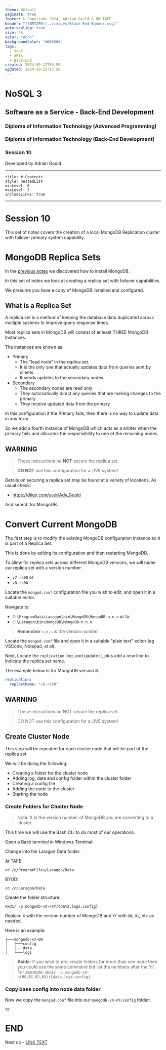 ```yaml
---
theme: default
paginate: true
footer: © Copyright 2024, Adrian Gould & NM TAFE
header: "![NMTAFE](../images/Black-Red-Banner.svg)"
auto-scaling: true
size: 4k
color: "#ccc"
backgroundColor: "#060606"
tags:
  - SaaS
  - APIs
  - Back-End
created: 2024-09-12T09:59
updated: 2024-10-25T13:56
---
```


# NoSQL 3

## Software as a Service - Back-End Development

### Diploma of Information Technology (Advanced Programming)  

### Diploma of Information Technology (Back-End Development)

### Session 10

Developed by Adrian Gould

---
```table-of-contents
title: # Contents
style: nestedList
minLevel: 0
maxLevel: 3
includeLinks: true
```

---


# Session 10

This set of notes covers the creation of a local MongoDB Replication cluster with failover primary system capability.

# MongoDB Replica Sets

In the [previous notes](./S10-MongoDB-3.md) we discovered how to install MongoDB.

In this set of notes we look at creating a replica set with failover capabilities.

We presume you have a copy of MongoDB installed and configured.

## What is a Replica Set

A replica set is a method of keeping the database data duplicated across multiple systems to improve query response times.

Most replica sets in MongoDB will consist of at least THREE MongoDB Instances.

The instances are known as:
- Primary
	- The "lead node" in the replica set.
	- It is the only one that actually updates data from queries sent by clients.
	- It sends updates to the secondary nodes.
- Secondary
	- The secondary nodes are read only
	- They automatically direct any queries that are making changes to the primary
	- They receive updated data from the primary

In this configuration if the Primary fails, then there is no way to update data in any form.

So we add a fourth instance of MongoDB which acts as a arbiter when the primary fails and allocates the responsibility to one of the remaining nodes.


## WARNING

> These instructions no **NOT** secure the replica set. 
> 
> **DO NOT** use this configuration for a LIVE system!

Details on securing a replica set may be found at a variety of locations. As usual check:

- https://diigo.com/user/Ady_Gould

And search for MongoDB.


# Convert Current MongoDB

The first step is to modify the existing MongoDB configuration instance so it is part of a Replica Set.

This is done by editing its configuration and then restarting MongoDB.

To allow for replica sets across different MongoDB versions, we will name our replica set with a version number:

- `v7-rs00`
or
- `v8-rs00`

Locate the `mongod.conf` configuration file you wish to edit, and open it in a suitable editor.

Navigate to: 
- `C:\ProgramData\Laragon\bin\MongoDB\MongoDB-n.n.n`
or to
- `C:\Laragon\bin\MongoDB\MongoDB-n.n.n`
 
> **Remember** `n.n.n` is the version number.

Locate the `mongod.conf` file and open it in a suitable "plain text" editor (eg VSCode, Notepad, et al).

Next, Locate the `replication` line, and update it, plus add a new line to indicate the replica set name.

The example below is for MongoDB version 8.

```yaml
replication:
  replSetName: "v8-rs00"
```


## WARNING

> These instructions no NOT secure the replica set. 
> 
> DO NOT use this configuration for a LIVE system!


## Create Cluster Node

This step will be repeated for each cluster node that will be part of the replica set.

We will be doing the following:
- Creating a folder for the cluster node
- Adding log, data and config folder within the cluster folder
- Creating a config file
- Adding the node to the cluster
- Starting the node

### Create Folders for Cluster Node

> Note: X is the version number of MongoDB you are converting to a cluster.

This time we will use the Bash CLI to do most of our operations.

Open a Bash terminal in Windows Terminal.

Change into the Laragon Data folder:

At TAFE:
```shell
cd /c/ProgramFiles/Laragon/Data
```

BYOD:
```shell
cd /c/Laragon/Data
```


Create the folder structure:

```shell
mkdir -p mongodb-vX-nYY/{data,logs,config}
```

Replace `X` with the version number of MongoDB and `YY` with `00`, `01`, etc as needed.

Here is an example:
```text
├───mongodb-v7-00
│   ├───config
│   ├───data
│   └───logs
```

> **Aside:**
> If you wish to pre-create folders for more than one node then you could use the same command but list the numbers after the 'n'.
> For example:
>     `mkdir -p mongodb-vX-n{00,01,02,03}/{data,logs,config}`


### Copy base config into node data folder

Now we copy the `mongod.conf` file into our `mongodb-vX-nY/config` folder:

```shell
cp 
```

# END

Next up - [LINK TEXT](#)
